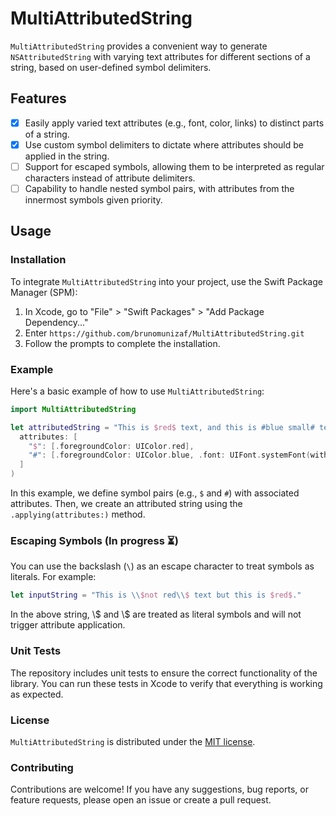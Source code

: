 # MultiAttributedString

`MultiAttributedString` provides a convenient way to generate `NSAttributedString` with varying text attributes for different sections of a string, based on user-defined symbol delimiters.

## Features

- [x] Easily apply varied text attributes (e.g., font, color, links) to distinct parts of a string.
- [x] Use custom symbol delimiters to dictate where attributes should be applied in the string.
- [ ] Support for escaped symbols, allowing them to be interpreted as regular characters instead of attribute delimiters.
- [ ] Capability to handle nested symbol pairs, with attributes from the innermost symbols given priority.

## Usage

### Installation

To integrate `MultiAttributedString` into your project, use the Swift Package Manager (SPM):

1. In Xcode, go to "File" > "Swift Packages" > "Add Package Dependency..."
2. Enter `https://github.com/brunomunizaf/MultiAttributedString.git`
3. Follow the prompts to complete the installation.

### Example

Here's a basic example of how to use `MultiAttributedString`:

```swift
import MultiAttributedString

let attributedString = "This is $red$ text, and this is #blue small# text".applying(
  attributes: [
    "$": [.foregroundColor: UIColor.red],
    "#": [.foregroundColor: UIColor.blue, .font: UIFont.systemFont(withSize: 10.0)]
  ]
)
```

In this example, we define symbol pairs (e.g., `$` and `#`) with associated attributes. Then, we create an attributed string using the `.applying(attributes:)` method.

### Escaping Symbols (In progress ⏳)

You can use the backslash (`\`) as an escape character to treat symbols as literals. For example:

```swift
let inputString = "This is \\$not red\\$ text but this is $red$."
```

In the above string, \\$ and \\$ are treated as literal symbols and will not trigger attribute application.

### Unit Tests

The repository includes unit tests to ensure the correct functionality of the library. You can run these tests in Xcode to verify that everything is working as expected.

### License

`MultiAttributedString` is distributed under the [MIT license](https://github.com/brunomunizaf/MultiAttributedString/blob/master/LICENSE).

### Contributing

Contributions are welcome! If you have any suggestions, bug reports, or feature requests, please open an issue or create a pull request.
